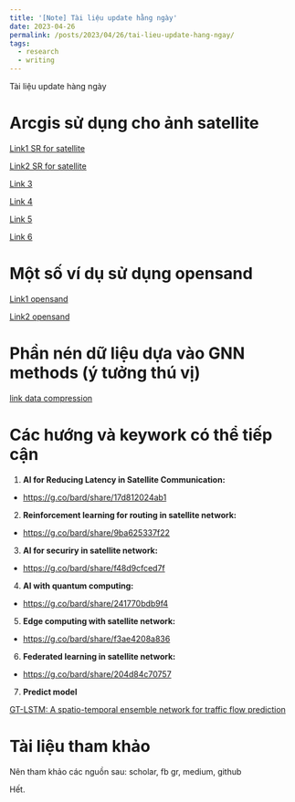 ```yaml
---
title: '[Note] Tài liệu update hằng ngày'
date: 2023-04-26
permalink: /posts/2023/04/26/tai-lieu-update-hang-ngay/
tags:
  - research
  - writing
--- 
```


Tài liệu update hàng ngày

Arcgis sử dụng cho ảnh satellite 
======

[Link1 SR for satellite](https://developers.arcgis.com/python/samples/increase-image-resolution-using-superresolution/)

[Link2 SR for satellite](https://medium.com/geoai/satellite-image-super-resolution-with-sr3-bfcf8859bc0f)

[Link 3](
https://medium.com/@kaushik.koneripalli/satellite-image-data-augmentation-using-stable-diffusion-for-object-detection-segmentation-8b1fe87b969)

[Link 4](https://medium.com/@northamericangeoscientistsorg/deep-learning-for-satellite-image-classification-with-python-ceff1cdf41fb)

[Link 5](https://blog.palantir.com/transfer-learning-5c9f9f9b076f)

[Link 6](https://github.com/geethen/geeconformal)

Một số ví dụ sử dụng opensand
======

[Link1 opensand](https://github.com/moonlight200/quic-opensand-evaluation)

[Link2 opensand](https://github.com/moonlight200/quic-opensand-emulation)

Phần nén dữ liệu dựa vào GNN methods (ý tưởng thú vị)
======

[link data compression](https://github.com/BNN-UPC/Atom_Neural_Traffic_Compression)


Các hướng và keywork có thể tiếp cận
======

1. **AI for Reducing Latency in Satellite Communication:** 
- https://g.co/bard/share/17d812024ab1

2. **Reinforcement learning for routing in satellite network:** 
- https://g.co/bard/share/9ba625337f22

3. **AI for securiry in satellite network:** 
- https://g.co/bard/share/f48d9cfced7f

4. **AI with quantum computing:** 
- https://g.co/bard/share/241770bdb9f4

5. **Edge computing with satellite network:** 
- https://g.co/bard/share/f3ae4208a836

6. **Federated learning in satellite network:** 
- https://g.co/bard/share/204d84c70757

7. **Predict model**

[GT-LSTM: A spatio-temporal ensemble network for traffic flow prediction](https://pubmed.ncbi.nlm.nih.gov/38103435/)

Tài liệu tham khảo
======

Nên tham khảo các nguồn sau: scholar, fb gr, medium, github


Hết.
